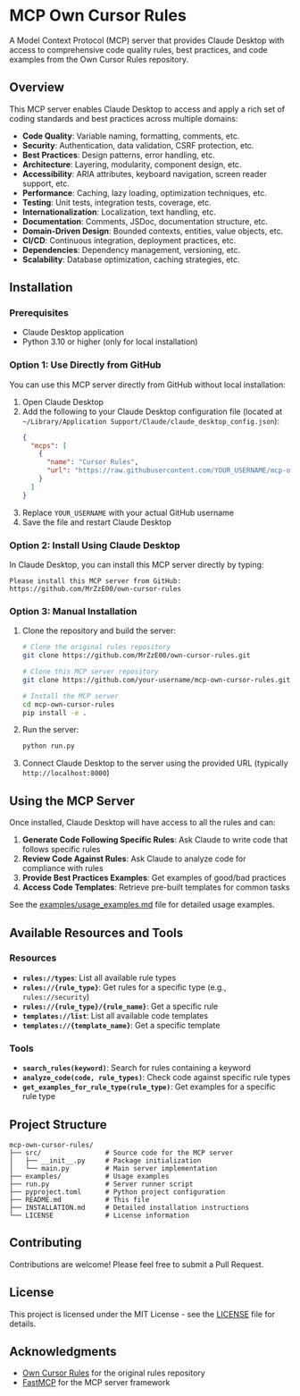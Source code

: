 # MCP Own Cursor Rules

A Model Context Protocol (MCP) server that provides Claude Desktop with access to comprehensive code quality rules, best practices, and code examples from the Own Cursor Rules repository.

## Overview

This MCP server enables Claude Desktop to access and apply a rich set of coding standards and best practices across multiple domains:

- **Code Quality**: Variable naming, formatting, comments, etc.
- **Security**: Authentication, data validation, CSRF protection, etc.
- **Best Practices**: Design patterns, error handling, etc.
- **Architecture**: Layering, modularity, component design, etc.
- **Accessibility**: ARIA attributes, keyboard navigation, screen reader support, etc.
- **Performance**: Caching, lazy loading, optimization techniques, etc.
- **Testing**: Unit tests, integration tests, coverage, etc.
- **Internationalization**: Localization, text handling, etc.
- **Documentation**: Comments, JSDoc, documentation structure, etc.
- **Domain-Driven Design**: Bounded contexts, entities, value objects, etc.
- **CI/CD**: Continuous integration, deployment practices, etc.
- **Dependencies**: Dependency management, versioning, etc.
- **Scalability**: Database optimization, caching strategies, etc.

## Installation

### Prerequisites

- Claude Desktop application
- Python 3.10 or higher (only for local installation)

### Option 1: Use Directly from GitHub

You can use this MCP server directly from GitHub without local installation:

1. Open Claude Desktop
2. Add the following to your Claude Desktop configuration file (located at `~/Library/Application Support/Claude/claude_desktop_config.json`):
   ```json
   {
     "mcps": [
       {
         "name": "Cursor Rules",
         "url": "https://raw.githubusercontent.com/YOUR_USERNAME/mcp-own-cursor-rules/main"
       }
     ]
   }
   ```
3. Replace `YOUR_USERNAME` with your actual GitHub username
4. Save the file and restart Claude Desktop

### Option 2: Install Using Claude Desktop

In Claude Desktop, you can install this MCP server directly by typing:

```
Please install this MCP server from GitHub: https://github.com/MrZzE00/own-cursor-rules
```

### Option 3: Manual Installation

1. Clone the repository and build the server:
   ```bash
   # Clone the original rules repository
   git clone https://github.com/MrZzE00/own-cursor-rules.git
   
   # Clone this MCP server repository
   git clone https://github.com/your-username/mcp-own-cursor-rules.git
   
   # Install the MCP server
   cd mcp-own-cursor-rules
   pip install -e .
   ```

2. Run the server:
   ```bash
   python run.py
   ```

3. Connect Claude Desktop to the server using the provided URL (typically `http://localhost:8000`)

## Using the MCP Server

Once installed, Claude Desktop will have access to all the rules and can:

1. **Generate Code Following Specific Rules**: Ask Claude to write code that follows specific rules
2. **Review Code Against Rules**: Ask Claude to analyze code for compliance with rules
3. **Provide Best Practices Examples**: Get examples of good/bad practices
4. **Access Code Templates**: Retrieve pre-built templates for common tasks

See the [examples/usage_examples.md](examples/usage_examples.md) file for detailed usage examples.

## Available Resources and Tools

### Resources

- **`rules://types`**: List all available rule types
- **`rules://{rule_type}`**: Get rules for a specific type (e.g., `rules://security`)
- **`rules://{rule_type}/{rule_name}`**: Get a specific rule
- **`templates://list`**: List all available code templates
- **`templates://{template_name}`**: Get a specific template

### Tools

- **`search_rules(keyword)`**: Search for rules containing a keyword
- **`analyze_code(code, rule_types)`**: Check code against specific rule types
- **`get_examples_for_rule_type(rule_type)`**: Get examples for a specific rule type

## Project Structure

```
mcp-own-cursor-rules/
├── src/                # Source code for the MCP server
│   ├── __init__.py     # Package initialization
│   └── main.py         # Main server implementation
├── examples/           # Usage examples
├── run.py              # Server runner script
├── pyproject.toml      # Python project configuration
├── README.md           # This file
├── INSTALLATION.md     # Detailed installation instructions
└── LICENSE             # License information
```

## Contributing

Contributions are welcome! Please feel free to submit a Pull Request.

## License

This project is licensed under the MIT License - see the [LICENSE](LICENSE) file for details.

## Acknowledgments

- [Own Cursor Rules](https://github.com/MrZzE00/own-cursor-rules) for the original rules repository
- [FastMCP](https://github.com/jlowin/fastmcp) for the MCP server framework 